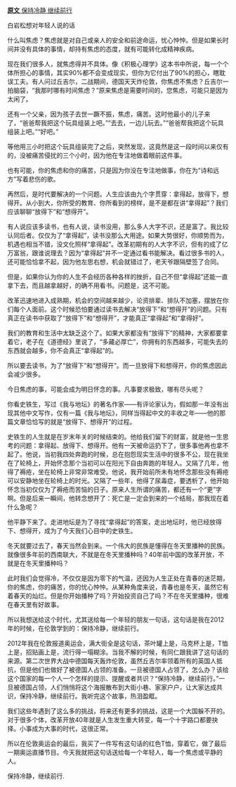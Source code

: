 

[**原文** 保持冷静 继续前行](http://k.sina.com.cn/article_1784473157_6a5ce6450200112vk.html?from=cul)

白岩松想对年轻人说的话

什么叫焦虑？焦虑就是对自己或亲人的安全和前途命运，忧心忡忡。但是如果长时间并没有具体的事情，却持有焦虑的态度，就有可能转化成精神疾病。

现在我们很多人，就焦虑得并不具体。像《积极心理学》这本书中所说，每一个个体所担心的事情，其实90%都不会变成现实，但你为它付出了90%的担心，瞎耽误工夫。有人问过丘吉尔，二战期间，德国天天炸伦敦，你焦虑不焦虑？丘吉尔一拍脑袋，“我那时哪有时间焦虑？”原来焦虑是需要时间的，您焦虑，可能只是因为太闲了。

还有一个父亲，因为孩子去世一蹶不振，焦虑，痛苦。这时他最小的儿子来了，“爸爸帮我把这个玩具组装上吧。”“去去，一边儿玩去。”“爸爸帮我把这个玩具组装上吧。”“好吧。”

等他用三小时把这个玩具组装完了之后，突然发现，这竟然是这一段时间以来仅有的，没被痛苦侵扰的三个小时，因为他在专注地做着眼前这件事。

也有可能，你的焦虑和你的痛苦，只是因为你没在专注地做事，你在为“诗和远方”写着悲伤的歌。

再然后，是时代要解决的一个问题。人生应该由九个字贯穿：拿得起，放得下，想得开。从小到大，你所受的教育、你所看到的榜样，是不是都在讲“拿得起”？我们应该聊聊“放得下”和“想得开”。

有人说应该多读书，也有人说，读书没用，那么多人大字不识，还是富了。我比较认同后者。仅仅为了“拿得起”，读书没那么大用途。如果大势很好，你顺势而为，机遇也相当不错，没文化照样“拿得起”。改革初期有的人大字不识，但有的成了亿万富翁，跟谁说理去？因为“拿得起”并不一定通过看书能解决。看过很多书的人，还可能恰恰拿不起，因为他左思右想，机会就错过了，老天爷跟隔壁签了合同。

但是，如果你认为你的人生不会经历各种各样的挫折，自己不但“拿得起”还能一直拿下去，而且越拿越好，的确不用看书。问题是，这不可能。

改革迅速地进入成熟期，机会的空间越来越少，论资排辈、排队不加塞，摆放在你们每个人面前。这个时候恐怕要通过读书去解决“放得下”和“想得开”的问题。只有真正在读书中获取了“放得下”和“想得开”，才能真正“拿得起”和“拿得好”。

我们的教育和生活中太缺乏这个了。如果大家都没有“放得下”的精神，大家都要拿着它，老子在《道德经》里说了，“多藏必厚亡”，你拥有的东西越多，可能失去的东西就会越多，你不会真正“拿得起”的。

所以要去读书，为了“放得下”和“想得开”。而一旦放得下和想得开，你的焦虑因此会减少很多。

今日焦虑的事，可能会成为明日怀念的事。凡事要求极致，哪有尽头呢？

你看史铁生，写过《我与地坛》的著名作家——有评论家认为，假如那一年没有出现其他中文写作，仅有一篇《我与地坛》，同样当得起中文的丰收之年——他的那篇文章恰恰写的就是“放得下、想得开”的过程。

史铁生的人生就是在岁末年关的时候结束的。他给我们留下的财富，就是他一生思考的问题：拿得起、放得下、想得开。他有一天被命运扔下了，很多事他再也拿不起了。他说，当初我四处奔跑的时候，总在抱怨现实生活中的很多不公，现在我坐在了轮椅上，开始怀念那个当初可以在阳光下自由奔跑的年轻人。又隔了几年，他得了褥疮，坐在轮椅上非常非常难受。他说，我开始前所未有地怀念那些没有褥疮可以安静地坐在轮椅上的时光。又隔了一些年，他得了尿毒症，要透析了，他开始怀念当初仅仅为了褥疮而苦恼的日子。原来人生所谓的痛苦，都还有一个“更”字啊。但是后来一瞬间，他转念想开了：死亡是一定会到来的一个结局，那我现在着什么急呢？

他平静下来了。走进地坛是为了寻找“拿得起”的答案，走出地坛时，他已经放得下、想得开，成为了今天我们心目中的史铁生。

冬天就要过去了，春天当然会到来。一个伟大的民族是懂得在冬天里播种的民族。就像很多年前的西南联大，不就是在冬天里播种吗？40年前中国的改革开放，不就是在冬天里播种吗？

此时我们会觉得冷，不仅仅是因为零下的气温，还因为人生正处在青春的迷茫期，你的焦虑，你的痛苦，你的忧心忡忡。从某种角度来说，青春也是冬天，虽然它有着春天的灿烂。但是你开始播种了吗？开始投资自己了吗？不在冬天里播种，很难在春天里有好故事。

所以我想送给这个时代，尤其送给每一个年轻的朋友一句话，这句话是我在2012年的时候，在伦敦学到的：保持冷静，继续前行。

2012年我在伦敦报道奥运会，满大街全是这句话，茶叶罐上是，马克杯上是，T恤上是，招贴画上是，流行得一塌糊涂。当我不解的时候，有同仁跟我讲了这句话的来源。第二次世界大战中德国每天轰炸伦敦，虽然丘吉尔率领着所有的英国人抵抗，但是他们也做好了被德国人占领的准备。一旦被德国人占领了，怎么办？该给这个国家的每一个人一个怎样的提示、提醒或者共识？“保持冷静，继续前行。”一旦被德国占领，人们悄悄将这个海报散布到大街小巷、家家户户，让大家达成共识，保持冷静，继续前行。我听完这个故事，热泪盈眶。

我们这些年遇到了这么多的挑战，将来还有更多的挑战，这是一个大国躲不开的。对于很多个体，改革开放40年就是人生发生重大转变，每一个十字路口都要抉择。小事成为大事的时代，这很正常。

所以在伦敦奥运会的最后，我买了一件写有这句话的红色T恤，穿着它，做了最后一期奥运直播节目。今天我就把这句话送给每一个年轻人，每一个焦虑或平静的人。

保持冷静，继续前行.